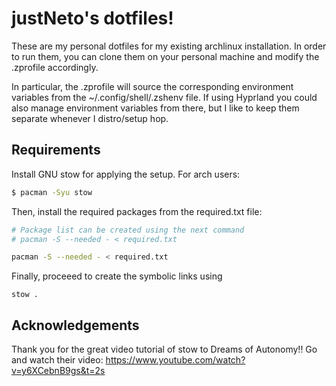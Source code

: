 # justNeto's dotfiles!

These are my personal dotfiles for my existing archlinux installation. In order to run them, you can clone them on your personal machine and modify the .zprofile accordingly.

In particular, the .zprofile will source the corresponding environment variables from the ~/.config/shell/.zshenv file. If using Hyprland you could also manage environment variables from there, but I like to keep them separate whenever I distro/setup hop.

## Requirements
Install GNU stow for applying the setup. For arch users:

```bash
$ pacman -Syu stow
```

Then, install the required packages from the required.txt file:
```bash
# Package list can be created using the next command
# pacman -S --needed - < required.txt

pacman -S --needed - < required.txt
```

Finally, proceeed to create the symbolic links using
```
stow .
```

## Acknowledgements
Thank you for the great video tutorial of stow to Dreams of Autonomy!! Go and watch their video: https://www.youtube.com/watch?v=y6XCebnB9gs&t=2s

